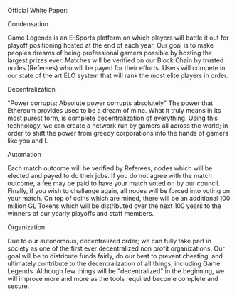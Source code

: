 Official White Paper:

Condensation

Game Legends is an E-Sports platform on which players will battle it out for playoff positioning hosted at the end of each year. Our goal is to make peoples dreams of being professional gamers possible by hosting the largest prizes ever. Matches will be verified on our Block Chain by trusted nodes (Referees) who will be payed for their efforts. Users will compete in our state of the art ELO system that will rank the most elite players in order.

Decentralization

"Power corrupts; Absolute power corrupts absolutely"
The power that Ethereum provides used to be a dream of mine. What it truly means in its most purest form, is complete decentralization of everything. Using this technology, we can create a network run by gamers all across the world; in order to shift the power from greedy corporations into the hands of gamers like you and I.

Automation

Each match outcome will be verified by Referees; nodes which will be elected and payed to do their jobs. If you do not agree with the match outcome, a fee may be paid to have your match voted on by our council. Finally, if you wish to challenge again, all nodes will be forced into voting on your match. On top of coins which are mined, there will be an additional 100 million GL Tokens which will be distributed over the next 100 years to the winners of our yearly playoffs and staff members.

Organization

Due to our autonomous, decentralized order; we can fully take part in society as one of the first ever decentralized non profit organizations. Our goal will be to distribute funds fairly, do our best to prevent cheating, and ultimately contribute to the decentralization of all things, including Game Legends. Although few things will be "decentralized" in the beginning, we will improve more and more as the tools required become complete and secure.
